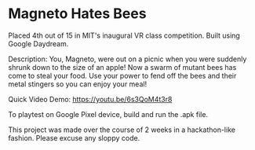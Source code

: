# Magneto Hates Bees

Placed 4th out of 15 in MIT's inaugural VR class competition. Built using Google Daydream. 

Description: You, Magneto, were out on a picnic when you were suddenly shrunk down to the size of an apple! Now a swarm of mutant bees has come to steal your food. Use your power to fend off the bees and their metal stingers so you can enjoy your meal!  

Quick Video Demo: https://youtu.be/6s3QoM4t3r8

To playtest on Google Pixel device, build and run the .apk file.

This project was made over the course of 2 weeks in a hackathon-like fashion. Please excuse any sloppy code. 
